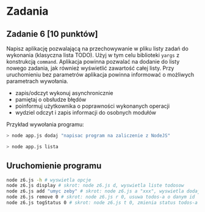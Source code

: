 # Zadania

## Zadanie 6 [10 punktów]

Napisz aplikację pozwalającą na przechowywanie w pliku listy zadań do wykonania (klasyczna lista TODO). Użyj w tym celu biblioteki `yargs` z konstrukcją `command`. Aplikacja powinna pozwalać na dodanie do listy nowego zadania, jak również wyświetlić zawartość całej listy. Przy uruchomieniu bez parametrów aplikacja powinna informować o możliwych parametrach wywołania.

- zapis/odczyt wykonuj asynchronicznie
- pamiętaj o obsłudze błędów
- poinformuj użytkownika o poprawności wykonanych operacji
- wydziel odczyt i zapis informacji do osobnych modułów


Przykład wywołania programu:
```bash
> node app.js dodaj "napisac program na zaliczenie z NodeJS"
```

```bash
> node app.js lista
```
## Uruchomienie programu

```bash
node z6.js -h # wyswietla opcje
node z6.js display # skrot: node z6.js d, wyswietla liste todosow
node z6.js add "umyc zeby" # skrot: node z6.js a "xxx", wyswietla dodaje todos-a
node z6.js remove 0 # skrot: node z6.js r 0, usuwa todos-a o danym id
node z6.js togStatus 0 # skrot: node z6.js t 0, zmienia status todos-a o danym id
```
